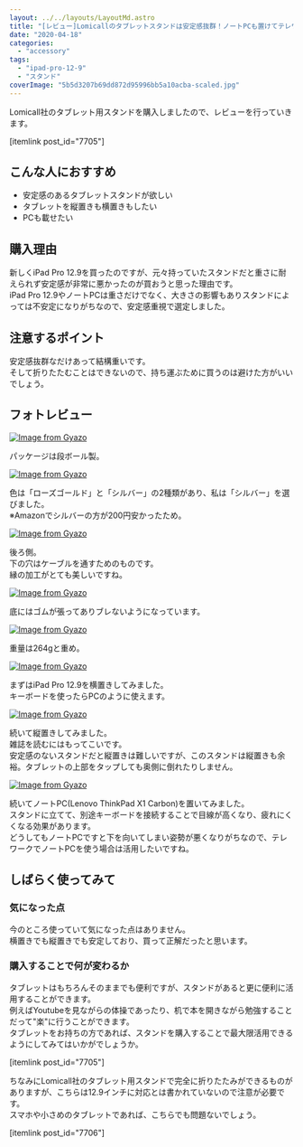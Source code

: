 ```yaml
---
layout: ../../layouts/LayoutMd.astro
title: "[レビュー]Lomicallのタブレットスタンドは安定感抜群！ノートPCも置けてテレワークでも活躍！"
date: "2020-04-18"
categories: 
  - "accessory"
tags: 
  - "ipad-pro-12-9"
  - "スタンド"
coverImage: "5b5d3207b69dd872d95996bb5a10acba-scaled.jpg"
---
```


Lomicall社のタブレット用スタンドを購入しましたので、レビューを行っていきます。

\[itemlink post\_id="7705"\]

## こんな人におすすめ

- 安定感のあるタブレットスタンドが欲しい
- タブレットを縦置きも横置きもしたい
- PCも載せたい

## 購入理由

新しくiPad Pro 12.9を買ったのですが、元々持っていたスタンドだと重さに耐えられず安定感が非常に悪かったのが買おうと思った理由です。  
iPad Pro 12.9やノートPCは重さだけでなく、大きさの影響もありスタンドによっては不安定になりがちなので、安定感重視で選定しました。

## 注意するポイント

安定感抜群なだけあって結構重いです。  
そして折りたたむことはできないので、持ち運ぶために買うのは避けた方がいいでしょう。

## フォトレビュー

[![Image from Gyazo](images/a62d7e7dcf660a911a8b2f2f1d35f661.jpg)](https://gyazo.com/a62d7e7dcf660a911a8b2f2f1d35f661)

パッケージは段ボール製。

[![Image from Gyazo](images/5b5d3207b69dd872d95996bb5a10acba.jpg)](https://gyazo.com/5b5d3207b69dd872d95996bb5a10acba)

色は「ローズゴールド」と「シルバー」の2種類があり、私は「シルバー」を選びました。  
※Amazonでシルバーの方が200円安かったため。

[![Image from Gyazo](images/a9ad902bd84634281ec8f932ae128eda.jpg)](https://gyazo.com/a9ad902bd84634281ec8f932ae128eda)

後ろ側。  
下の穴はケーブルを通すためのものです。  
縁の加工がとても美しいですね。

[![Image from Gyazo](images/afbd7cad7220b632ce529aa9827c7cd2.jpg)](https://gyazo.com/afbd7cad7220b632ce529aa9827c7cd2)

底にはゴムが張ってありブレないようになっています。

[![Image from Gyazo](images/466e3fa50d76a8d61500e8acff60a5fd.jpg)](https://gyazo.com/466e3fa50d76a8d61500e8acff60a5fd)

重量は264gと重め。

[![Image from Gyazo](images/28ecd72797210a8fbfec238ad20f69c1.jpg)](https://gyazo.com/28ecd72797210a8fbfec238ad20f69c1)

まずはiPad Pro 12.9を横置きしてみました。  
キーボードを使ったらPCのように使えます。

[![Image from Gyazo](images/ebd08f8eabde7f6a97b22879d2e85827.jpg)](https://gyazo.com/ebd08f8eabde7f6a97b22879d2e85827)

続いて縦置きしてみました。  
雑誌を読むにはもってこいです。  
安定感のないスタンドだと縦置きは難しいですが、このスタンドは縦置きも余裕。タブレットの上部をタップしても奥側に倒れたりしません。

[![Image from Gyazo](images/0061f35944f32139223c5f4a3ec7a9ff.jpg)](https://gyazo.com/0061f35944f32139223c5f4a3ec7a9ff)

続いてノートPC(Lenovo ThinkPad X1 Carbon)を置いてみました。  
スタンドに立てて、別途キーボードを接続することで目線が高くなり、疲れにくくなる効果があります。  
どうしてもノートPCですと下を向いてしまい姿勢が悪くなりがちなので、テレワークでノートPCを使う場合は活用したいですね。

## しばらく使ってみて

### 気になった点

今のところ使っていて気になった点はありません。  
横置きでも縦置きでも安定しており、買って正解だったと思います。

### 購入することで何が変わるか

タブレットはもちろんそのままでも便利ですが、スタンドがあると更に便利に活用することができます。  
例えばYoutubeを見ながらの体操であったり、机で本を開きながら勉強することだって"楽"に行うことができます。  
タブレットをお持ちの方であれば、スタンドを購入することで最大限活用できるようにしてみてはいかがでしょうか。

\[itemlink post\_id="7705"\]

ちなみにLomicall社のタブレット用スタンドで完全に折りたたみができるものがありますが、こちらは12.9インチに対応とは書かれていないので注意が必要です。  
スマホや小さめのタブレットであれば、こちらでも問題ないでしょう。

\[itemlink post\_id="7706"\]
